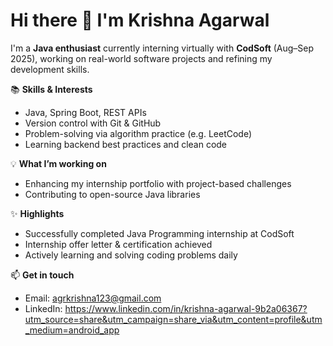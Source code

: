 # Hi there 👋 I'm Krishna Agarwal

I'm a **Java enthusiast** currently interning virtually with **CodSoft** (Aug–Sep 2025), working on real-world software projects and refining my development skills.

📚 **Skills & Interests**
- Java, Spring Boot, REST APIs
- Version control with Git & GitHub
- Problem-solving via algorithm practice (e.g. LeetCode)
- Learning backend best practices and clean code

💡 **What I’m working on**
- Enhancing my internship portfolio with project-based challenges
- Contributing to open-source Java libraries

✨ **Highlights**
- Successfully completed Java Programming internship at CodSoft
- Internship offer letter & certification achieved
- Actively learning and solving coding problems daily

📫 **Get in touch**
- Email: agrkrishna123@gmail.com
- LinkedIn: https://www.linkedin.com/in/krishna-agarwal-9b2a06367?utm_source=share&utm_campaign=share_via&utm_content=profile&utm_medium=android_app
